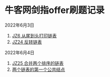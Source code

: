 # 牛客网剑指offer刷题记录

2022年6月3日
1. [JZ6 从尾到头打印链表](./questions/printListFromTailToHead.md)  
2. [JZ24 反转链表](./questions/ReverseList.md)  

2022年6月4日  
1. [JZ25 合并两个排序的链表](./questions/Merge.md)  
2. [两个链表的第一个公共结点](./questions/FindFirstCommonNode.md)  
